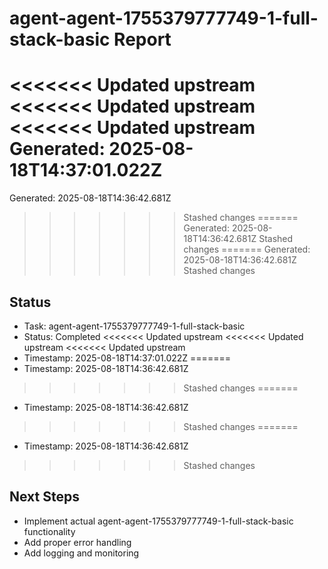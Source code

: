 # agent-agent-1755379777749-1-full-stack-basic Report

<<<<<<< Updated upstream
<<<<<<< Updated upstream
<<<<<<< Updated upstream
Generated: 2025-08-18T14:37:01.022Z
=======
Generated: 2025-08-18T14:36:42.681Z
>>>>>>> Stashed changes
=======
Generated: 2025-08-18T14:36:42.681Z
>>>>>>> Stashed changes
=======
Generated: 2025-08-18T14:36:42.681Z
>>>>>>> Stashed changes

## Status
- Task: agent-agent-1755379777749-1-full-stack-basic
- Status: Completed
<<<<<<< Updated upstream
<<<<<<< Updated upstream
<<<<<<< Updated upstream
- Timestamp: 2025-08-18T14:37:01.022Z
=======
- Timestamp: 2025-08-18T14:36:42.681Z
>>>>>>> Stashed changes
=======
- Timestamp: 2025-08-18T14:36:42.681Z
>>>>>>> Stashed changes
=======
- Timestamp: 2025-08-18T14:36:42.681Z
>>>>>>> Stashed changes

## Next Steps
- Implement actual agent-agent-1755379777749-1-full-stack-basic functionality
- Add proper error handling
- Add logging and monitoring
